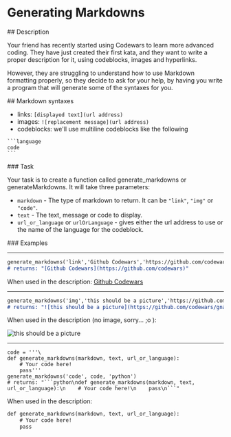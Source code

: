 # Generating Markdowns

## Description

Your friend has recently started using Codewars to learn more advanced coding. They have just created their first kata, and they want to write a proper description for it, using codeblocks, images and hyperlinks.

However, they are struggling to understand how to use Markdown formatting properly, so they decide to ask for your help, by having you write a program that will generate some of the syntaxes for you.

## Markdown syntaxes

* links: `[displayed text](url address)`
* images: `![replacement message](url address)`
* codeblocks: we'll use multiline codeblocks like the following

<code>\`\`\`language<br />code<br />\`\`\`</code>

### Task

Your task is to create a function called generate_markdowns or generateMarkdowns. It will take three parameters:

* `markdown` - The type of markdown to return. It can be `"link"`, `"img"` or `"code"`.
* `text` - The text, message or code to display.
* `url_or_language` or `urlOrLanguage` - gives either the url address to use or the name of the language for the codeblock.

### Examples

<hr>

```markdown
generate_markdowns('link','Github Codewars','https://github.com/codewars')
# returns: "[Github Codewars](https://github.com/codewars)"
```

When used in the description: [Github Codewars](https://github.com/codewars)

<hr>

```markdown
generate_markdowns('img','this should be a picture','https://github.com/codewars/gna.jpg')
# returns: "![this should be a picture](https://github.com/codewars/gna.jpg)"
```

When used in the description (no image, sorry... ;o ):

![this should be a picture]()

<hr>

```
code = '''\
def generate_markdowns(markdown, text, url_or_language):
    # Your code here!
    pass'''
generate_markdowns('code', code, 'python')
# returns: "```python\ndef generate_markdowns(markdown, text, url_or_language):\n    # Your code here!\n    pass\n```"
```

When used in the description:

```markdown
def generate_markdowns(markdown, text, url_or_language):
    # Your code here!
    pass
```